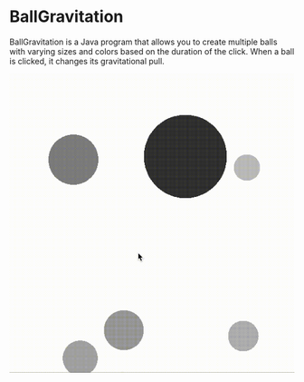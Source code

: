 
# BallGravitation

BallGravitation is a Java program that allows
you to create multiple balls with varying sizes
and colors based on the duration of the click.
When a ball is clicked, it changes its gravitational pull.

![App Screenshot](https://raw.githubusercontent.com/KateFesik/BallGravitation/main/media/ball_gravitation.gif)

